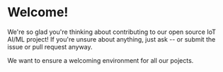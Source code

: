 # Welcome!
We're so glad you're thinking about contributing to our open source IoT AI/ML project!
If you're unsure about anything, just ask -- or submit the issue or pull request anyway.

We want to ensure a welcoming environment for all our pojects.
